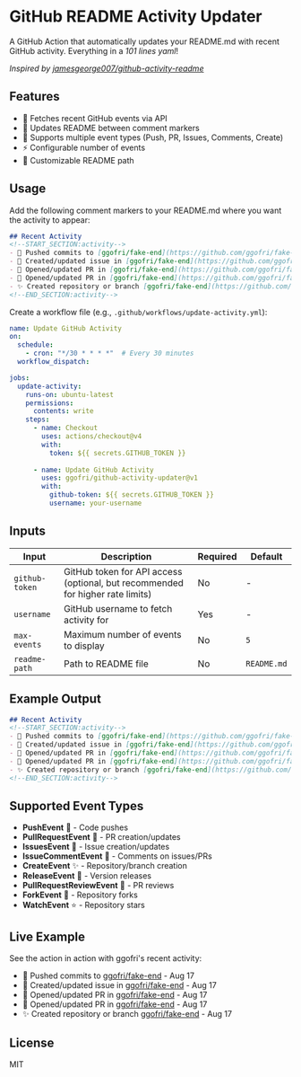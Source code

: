 # GitHub README Activity Updater

A GitHub Action that automatically updates your README.md with recent GitHub activity. Everything in a _101 lines yaml_!

*Inspired by [jamesgeorge007/github-activity-readme](https://github.com/jamesgeorge007/github-activity-readme)*

## Features

- 🚀 Fetches recent GitHub events via API
- 📝 Updates README between comment markers
- 🎯 Supports multiple event types (Push, PR, Issues, Comments, Create)
- ⚡ Configurable number of events
- 🔧 Customizable README path

## Usage

Add the following comment markers to your README.md where you want the activity to appear:

```markdown
## Recent Activity
<!--START_SECTION:activity-->
- 🚀 Pushed commits to [ggofri/fake-end](https://github.com/ggofri/fake-end) - Aug 17
- 🐛 Created/updated issue in [ggofri/fake-end](https://github.com/ggofri/fake-end) - Aug 17
- 🔄 Opened/updated PR in [ggofri/fake-end](https://github.com/ggofri/fake-end) - Aug 17
- 🔄 Opened/updated PR in [ggofri/fake-end](https://github.com/ggofri/fake-end) - Aug 17
- ✨ Created repository or branch [ggofri/fake-end](https://github.com/ggofri/fake-end) - Aug 17
<!--END_SECTION:activity-->
```

Create a workflow file (e.g., `.github/workflows/update-activity.yml`):

```yaml
name: Update GitHub Activity
on:
  schedule:
    - cron: "*/30 * * * *"  # Every 30 minutes
  workflow_dispatch:

jobs:
  update-activity:
    runs-on: ubuntu-latest
    permissions:
      contents: write
    steps:
      - name: Checkout
        uses: actions/checkout@v4
        with:
          token: ${{ secrets.GITHUB_TOKEN }}
      
      - name: Update GitHub Activity
        uses: ggofri/github-activity-updater@v1
        with:
          github-token: ${{ secrets.GITHUB_TOKEN }}
          username: your-username
```

## Inputs

| Input | Description | Required | Default |
|-------|-------------|----------|---------|
| `github-token` | GitHub token for API access (optional, but recommended for higher rate limits) | No | - |
| `username` | GitHub username to fetch activity for | Yes | - |
| `max-events` | Maximum number of events to display | No | `5` |
| `readme-path` | Path to README file | No | `README.md` |

## Example Output

```markdown
## Recent Activity
<!--START_SECTION:activity-->
- 🚀 Pushed commits to [ggofri/fake-end](https://github.com/ggofri/fake-end) - Aug 17
- 🐛 Created/updated issue in [ggofri/fake-end](https://github.com/ggofri/fake-end) - Aug 17
- 🔄 Opened/updated PR in [ggofri/fake-end](https://github.com/ggofri/fake-end) - Aug 17
- 🔄 Opened/updated PR in [ggofri/fake-end](https://github.com/ggofri/fake-end) - Aug 17
- ✨ Created repository or branch [ggofri/fake-end](https://github.com/ggofri/fake-end) - Aug 17
<!--END_SECTION:activity-->
```

## Supported Event Types

- **PushEvent** 🚀 - Code pushes
- **PullRequestEvent** 🔄 - PR creation/updates
- **IssuesEvent** 🐛 - Issue creation/updates
- **IssueCommentEvent** 💬 - Comments on issues/PRs
- **CreateEvent** ✨ - Repository/branch creation
- **ReleaseEvent** 🎉 - Version releases
- **PullRequestReviewEvent** 👀 - PR reviews
- **ForkEvent** 🍴 - Repository forks
- **WatchEvent** ⭐ - Repository stars

## Live Example

See the action in action with ggofri's recent activity:

<!--START_SECTION:activity-->
- 🚀 Pushed commits to [ggofri/fake-end](https://github.com/ggofri/fake-end) - Aug 17
- 🐛 Created/updated issue in [ggofri/fake-end](https://github.com/ggofri/fake-end) - Aug 17
- 🔄 Opened/updated PR in [ggofri/fake-end](https://github.com/ggofri/fake-end) - Aug 17
- 🔄 Opened/updated PR in [ggofri/fake-end](https://github.com/ggofri/fake-end) - Aug 17
- ✨ Created repository or branch [ggofri/fake-end](https://github.com/ggofri/fake-end) - Aug 17
<!--END_SECTION:activity-->

## License

MIT
